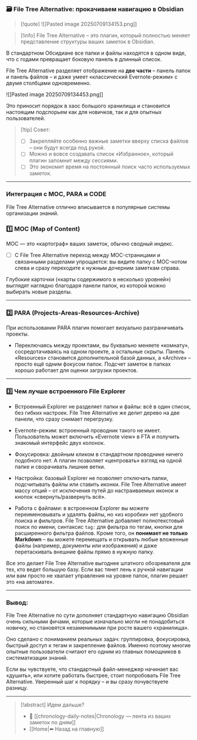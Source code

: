 ### 🗃️ File Tree Alternative: прокачиваем навигацию в Obsidian

>[!quote] ![[Pasted image 20250709134153.png]]

>[!info] File Tree Alternative 
>– это плагин, который полностью меняет представление структуры ваших заметок в Obsidian. 

В стандартном Обсидиане все папки и файлы находятся в одном виде, что с годами превращает боковую панель в длинный список. 

File Tree Alternative разделяет отображение на **две части** – панель папок и панель файлов – и даже умеет «классический Evernote-режим» с двумя столбцами одновременно. 

![[Pasted image 20250709134453.png]]

Это приносит порядок в хаос большого хранилища и становится настоящим подспорьем как для новичков, так и для опытных пользователей.


>[!tip] Совет: 
>- [ ] Закрепляйте особенно важные заметки вверху списка файлов – они будут всегда под рукой. 
>- [ ] Можно и вовсе создавать список «Избранное», который плагин запомнит между сессиями. 
>- [ ] Это экономит время на постоянный поиск часто используемых заметок.

---
### Интеграция с MOC, PARA и CODE

File Tree Alternative отлично вписывается в популярные системы организации знаний.

### 1️⃣ MOC (Map of Content)

MOC — это «картограф» ваших заметок, обычно сводный индекс. 

- [ ] С File Tree Alternative переход между MOC-страницами и связанными разделами упрощается: вы видите папку с MOC-нотом слева и сразу переходите к нужным дочерним заметкам справа. 

Глубокие карточки («карты содержимого в несколько уровней») выглядят наглядно благодаря панели папок, из которой можно выбирать новые разделы.

---

### 2️⃣ PARA (Projects-Areas-Resources-Archive) 

При использовании PARA плагин помогает визуально разграничивать проекты. 

 - Переключаясь между проектами, вы буквально меняете «комнату», сосредотачиваясь на одном проекте, а остальные скрыты. Панель «Resources» становится дополнительной базой данных, а «Archive» – просто ещё одним фокусом папок. Подсчет заметок в папках хорошо работает для оценки загрузки проектов.

---
### 3️⃣ Чем лучше встроенного File Explorer

- Встроенный Explorer не разделяет папки и файлы: всё в один список, без гибких настроек. File Tree Alternative же делит дерево на две панели, что сразу снимает перегрузку.
    
- Evernote-режим: встроенный проводник такого не имеет. Пользователь может включить «Evernote view» в FTA и получить знакомый интерфейс двух колонок.
    
- Фокусировка: двойным кликом в стандартном проводнике ничего подобного нет. А плагин позволяет «центровать» взгляд на одной папке и сворачивать лишние ветки.
    
- Настройка: базовый Explorer не позволяет отключать папки, подсчитывать файлы или ставить иконки. File Tree Alternative имеет массу опций – от исключения путей до настраиваемых иконок и кнопок «свернуть/развернуть всё».
    
- Работа с файлами: в встроенном Explorer вы можете переименовывать и удалять файлы, но «из коробки» нет удобного поиска и фильтров. File Tree Alternative добавляет полнотекстовый поиск по имени, синтаксис `tag:` для фильтра по тегам, кнопки для расширенного фильтра файлов. Кроме того, он **понимает не только Markdown** – вы можете перемещать и открывать любые вложенные файлы (например, документы или изображения) и даже перетаскивать внешние файлы прямо в нужную папку.
    

Все это делает File Tree Alternative выгоднее штатного обозревателя для тех, кто ведет большую базу. Если вас тянет лень к ручной навигации или вам просто не хватает управления на уровне папок, плагин решает это «на автомате».

---

### Вывод: 

File Tree Alternative по сути дополняет стандартную навигацию Obsidian очень сильными фичами, которые изначально могли не понадобиться новичку, но становятся незаменимыми при росте вашего «хранилища». 

Оно сделано с пониманием реальных задач: группировка, фокусировка, быстрый доступ к тегам и закрепление файлов. Именно поэтому многие опытные пользователи считают его одним из главных помощников в систематизации знаний.

Если вы чувствуете, что стандартный файл-менеджер начинает вас «душить», или хотите работать быстрее, стоит попробовать File Tree Alternative. Уверенный шаг к порядку – и вы сразу почувствуете разницу.

---
> [!abstract] Идем дальше?
> - 🧠 [[chronology-daily-notes|Chronology — лента из ваших заметок по дням]]
> - [[Home|⬅️ Назад на главную]]